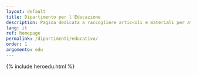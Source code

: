 ```yaml
---
layout: default
title: Dipartimento per l'Educazione
description: Pagina dedicata a raccogliere artic<oli e materiali per attività rivolte a bambini di asilo e scuola primaria, realizzate con associazioni e oratori. Offre risorse e spunti per animatori ed educatori, come laboratori creativi, letture animate e attività educative, con l’obiettivo di favorire gioco, apprendimento e socializzazione in un contesto sicuro e accogliente.
lang: it
ref: homepage
permalink: /dipartimenti/educativo/
order: 1
argomento: edu
---
```


{% include heroedu.html %}

